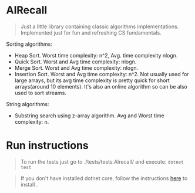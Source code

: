 

# AlRecall  

>Just a little library containing classic algorithms implementations. 
>Implemented just for fun and refreshing CS fundamentals.

Sorting algorithms:

* Heap Sort.  Worst time complexity: n^2, Avg. time complexity nlogn.
* Quick Sort. Worst and Avg time complexity: nlogn.
* Merge Sort. Worst and Avg time complexity: nlogn.
* Insertion Sort. Worst and Avg time complexity: n^2.
    Not  usually used for large arrays, but its avg time complexity is pretty quick for short arrays(around 10 elements). It's also an online algorithm so can be also used to sort streams.

String algorithms:
* Substring search using z-array algorithm. Avg and Worst time complexity: n.

# Run instructions
 
>To run the tests just go to ./tests/tests.Alrecall/ and execute:
`dotnet test`

>If you don't have installed dotnet core, follow the instructions [here](https://www.microsoft.com/net/core) to install .

